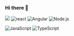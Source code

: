 ### Hi there 👋

<!--
**small-j/small-j** is a ✨ _special_ ✨ repository because its `README.md` (this file) appears on your GitHub profile.

Here are some ideas to get you started:

- 🔭 I’m currently working on ...
- 🌱 I’m currently learning ...
- 👯 I’m looking to collaborate on ...
- 🤔 I’m looking for help with ...
- 💬 Ask me about ...
- 📫 How to reach me: ...
- 😄 Pronouns: ...
- ⚡ Fun fact: ...
-->

![](https://img.shields.io/badge/-Vue.js-white?labelColor=white&logo=Vue.js)
![react](https://img.shields.io/badge/-react-white?logo=React)
![Angular](https://img.shields.io/badge/-Angular-fa4343?logo=Angular)
![Node.js](https://img.shields.io/badge/-Node.js-white?logo=Node.js&style=flat)


![JavaScript](https://img.shields.io/badge/-JavaScript-black?logo=JavaScript)
![TypeScript](https://img.shields.io/badge/-TypeScript-black?logo=TypeScript&style=flat)
